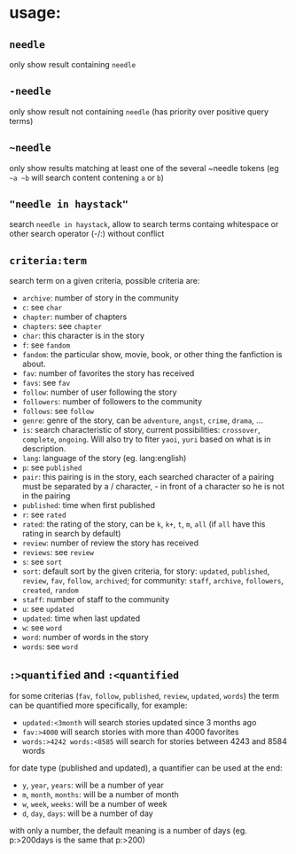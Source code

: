 # usage:

## `needle`

only show result containing `needle`

## `-needle`

only show result not containing `needle` (has priority over positive query terms)

## `~needle`

only show results matching at least one of the several ~needle tokens (eg `~a ~b` will search content contening `a` or `b`)

## `"needle in haystack"`

search `needle in haystack`, allow to search terms containg whitespace or other search operator (-/:) without conflict

## `criteria:term`

search term on a given criteria, possible criteria are:

- `archive`: number of story in the community
- `c`: see `char`
- `chapter`: number of chapters
- `chapters`: see `chapter`
- `char`: this character is in the story
- `f`: see `fandom`
- `fandom`: the particular show, movie, book, or other thing the fanfiction is about.
- `fav`: number of favorites the story has received
- `favs`: see `fav`
- `follow`: number of user following the story
- `followers`: number of followers to the community
- `follows`: see `follow`
- `genre`: genre of the story, can be `adventure`, `angst`, `crime`, `drama`, …
- `is`: search characteristic of story, current possibilities: `crossover`, `complete`, `ongoing`. Will also try to fiter `yaoi`, `yuri` based on what is in description.
- `lang`: language of the story (eg. lang:english)
- `p`: see `published`
- `pair`: this pairing is in the story, each searched character of a pairing must be separated by a / character, - in front of a character so he is not in the pairing
- `published`: time when first published
- `r`: see `rated`
- `rated`: the rating of the story, can be `k`, `k+`, `t`, `m`, `all` (if `all` have this rating in search by default)
- `review`: number of review the story has received
- `reviews`: see `review`
- `s`: see `sort`
- `sort`: default sort by the given criteria, for story: `updated`, `published`, `review`, `fav`, `follow`, `archived`; for community: `staff`, `archive`, `followers`, `created`, `random`
- `staff`: number of staff to the community
- `u`: see `updated`
- `updated`: time when last updated
- `w`: see `word`
- `word`: number of words in the story
- `words`: see `word`

## `:>quantified` and `:<quantified`

for some criterias (`fav`, `follow`, `published`, `review`, `updated`, `words`) the term can be quantified more specifically, for example:

- `updated:<3month` will search stories updated since 3 months ago
- `fav:>4000` will search stories with more than 4000 favorites
- `words:>4242 words:<8585` will search for stories between 4243 and 8584 words

for date type (published and updated), a quantifier can be used at the end:

- `y`, `year`, `years`: will be a number of year
- `m`, `month`, `months`: will be a number of month
- `w`, `week`, `weeks`: will be a number of week
- `d`, `day`, `days`: will be a number of day

with only a number, the default meaning is a number of days (eg. p:>200days is the same that p:>200)
